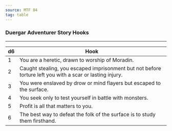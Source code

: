 ```yaml
---
source: MTF 84
tag: table
---
```


### Duergar Adventurer Story Hooks
---
|d6|Hook|
|----|------------|
|1|You are a heretic, drawn to worship of Moradin.|
|2|Caught stealing, you escaped imprisonment but not before torture left you with a scar or lasting injury.|
|3|You were enslaved by drow or mind flayers but escaped to the surface.|
|4|You seek only to test yourself in battle with monsters.|
|5|Profit is all that matters to you.|
|6|The best way to defeat the folk of the surface is to study them firsthand.|

